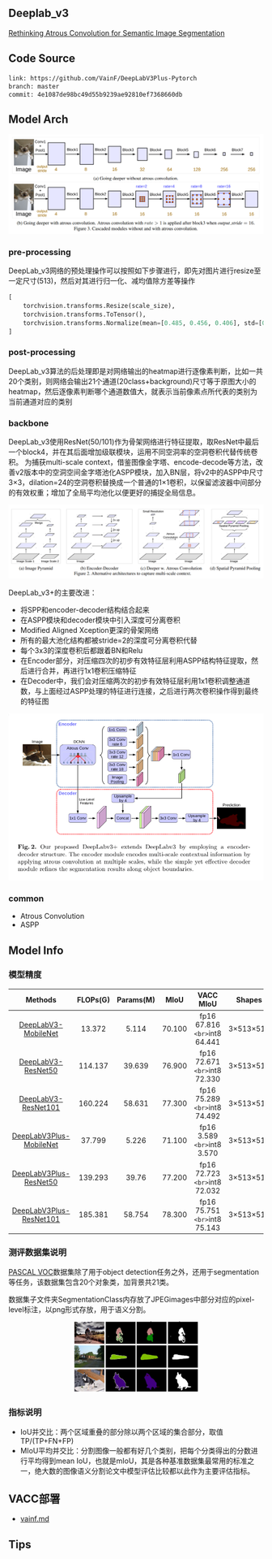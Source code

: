 ## Deeplab_v3

[Rethinking Atrous Convolution for Semantic Image Segmentation](https://arxiv.org/abs/1706.05587)

## Code Source

```
link: https://github.com/VainF/DeepLabV3Plus-Pytorch
branch: master
commit: 4e1087de98bc49d55b9239ae92810ef7368660db
```

## Model Arch

<div  align="center">
<img src="../../images/deeplab_v3/arch.png">
</div>

### pre-processing

DeepLab_v3网络的预处理操作可以按照如下步骤进行，即先对图片进行resize至一定尺寸(513)，然后对其进行归一化、减均值除方差等操作

```python
[
    torchvision.transforms.Resize(scale_size),
    torchvision.transforms.ToTensor(),
    torchvision.transforms.Normalize(mean=[0.485, 0.456, 0.406], std=[0.229, 0.224, 0.225],),
]
```

### post-processing

DeepLab_v3算法的后处理即是对网络输出的heatmap进行逐像素判断，比如一共20个类别，则网络会输出21个通道(20class+background)尺寸等于原图大小的heatmap，然后逐像素判断哪个通道数值大，就表示当前像素点所代表的类别为当前通道对应的类别

### backbone

DeepLab_v3使用ResNet(50/101)作为骨架网络进行特征提取，取ResNet中最后一个block4，并在其后面增加级联模块，运用不同空洞率的空洞卷积代替传统卷积。
为捕获multi-scale context，借鉴图像金字塔、encode-decode等方法，改善v2版本中的空洞空间金字塔池化ASPP模块，加入BN层，将v2中的ASPP中尺寸3×3，dilation=24的空洞卷积替换成一个普通的1×1卷积，以保留滤波器中间部分的有效权重；增加了全局平均池化以便更好的捕捉全局信息。

<div  align="center">
<img src="../../images/deeplab_v3/aspp.png">
</div>

DeepLab_v3+的主要改进：

- 将SPP和encoder-decoder结构结合起来
- 在ASPP模块和decoder模块中引入深度可分离卷积
- Modified Aligned Xception更深的骨架网络
- 所有的最大池化结构都被stride=2的深度可分离卷积代替
- 每个3x3的深度卷积后都跟着BN和Relu
- 在Encoder部分，对压缩四次的初步有效特征层利用ASPP结构特征提取，然后进行合并，再进行1x1卷积压缩特征
- 在Decoder中，我们会对压缩两次的初步有效特征层利用1x1卷积调整通道数，与上面经过ASPP处理的特征进行连接，之后进行两次卷积操作得到最终的特征图

<div  align="center">
<img src="../../images/deeplab_v3/plus.png">
</div>

### common

- Atrous Convolution
- ASPP

## Model Info

### 模型精度

|                                Methods                                | FLOPs(G) | Params(M) |  MIoU  |            VACC MIoU            |    Shapes    |
| :--------------------------------------------------------------------: | :------: | :-------: | :----: | :-----------------------------: | :---------: |
|   [DeepLabV3-MobileNet](https://github.com/VainF/DeepLabV3Plus-Pytorch)   |  13.372  |   5.114   | 70.100 | fp16 67.816 `<br>`int8 64.441 | 3×513×513 |
|   [DeepLabV3-ResNet50](https://github.com/VainF/DeepLabV3Plus-Pytorch)   | 114.137 |  39.639  | 76.900 | fp16 72.671 `<br>`int8 72.330 | 3×513×513 |
|   [DeepLabV3-ResNet101](https://github.com/VainF/DeepLabV3Plus-Pytorch)   | 160.224 |  58.631  | 77.300 | fp16 75.289 `<br>`int8 74.492 | 3×513×513 |
| [DeepLabV3Plus-MobileNet](https://github.com/VainF/DeepLabV3Plus-Pytorch) |  37.799  |   5.226   | 71.100 |  fp16 3.589 `<br>`int8 3.570  | 3×513×513 |
| [DeepLabV3Plus-ResNet50](https://github.com/VainF/DeepLabV3Plus-Pytorch) | 139.293 |   39.76   | 77.200 | fp16 72.723 `<br>`int8 72.032 | 3×513×513 |
| [DeepLabV3Plus-ResNet101](https://github.com/VainF/DeepLabV3Plus-Pytorch) | 185.381 |  58.754  | 78.300 | fp16 75.751 `<br>`int8 75.143 | 3×513×513 |


### 测评数据集说明

[PASCAL VOC](http://host.robots.ox.ac.uk/pascal/VOC/voc2012/)数据集除了用于object detection任务之外，还用于segmentation等任务，该数据集包含20个对象类，加背景共21类。

数据集子文件夹SegmentationClass内存放了JPEGimages中部分对应的pixel-level标注，以png形式存放，用于语义分割。

<div  align="center">
<img src="../../images/unet/voc.jpg" width="50%" height="50%">
</div>

### 指标说明

- IoU并交比：两个区域重叠的部分除以两个区域的集合部分，取值TP/(TP+FN+FP)
- MIoU平均并交比：分割图像一般都有好几个类别，把每个分类得出的分数进行平均得到mean IoU，也就是mIoU，其是各种基准数据集最常用的标准之一，绝大数的图像语义分割论文中模型评估比较都以此作为主要评估指标。

## VACC部署

- [vainf.md](./source_code/vainf.md)

## Tips


